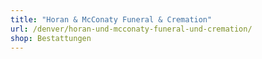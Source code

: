 ```yaml
---
title: "Horan & McConaty Funeral & Cremation"
url: /denver/horan-und-mcconaty-funeral-und-cremation/
shop: Bestattungen
---
```


